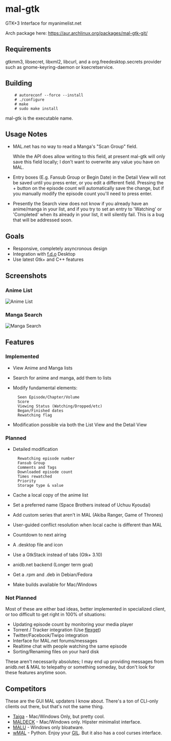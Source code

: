 mal-gtk
=======
GTK+3 Interface for myanimelist.net

Arch package here: https://aur.archlinux.org/packages/mal-gtk-git/

Requirements
------------
gtkmm3, libsecret, libxml2, libcurl, and a org.freedesktop.secrets
provider such as gnome-keyring-daemon or ksecretservice.

Building
--------
        # autoreconf --force --install
        # ./configure
        # make
        # sudo make install

mal-gtk is the executable name.

Usage Notes
-----------
- MAL.net has no way to read a Manga's "Scan Group" field.

  While the API does allow writing to this field, at present mal-gtk
  will only save this field locally; I don't want to overwrite any
  value you have on MAL.

- Entry boxes (E.g. Fansub Group or Begin Date) in the Detail View
  will not be saved until you press enter, or you edit a different
  field. Pressing the + button on the episode count will automatically
  save the change, but if you manually modify the episode count you'll
  need to press enter.

- Presently the Search view does not know if you already have an
  anime/manga in your list, and if you try to set an entry to
  'Watching' or 'Completed' when its already in your list, it will
  silently fail. This is a bug that will be addressed soon.

Goals
-----
- Responsive, completely asyncronous design
- Integration with [f.d.o](http://freedesktop.org) Desktop
- Use latest Gtk+ and C++ features

Screenshots
-----------
### Anime List

![Anime List](http://github.com/talisein/mal-gtk/blob/master/images/animelist.jpg?raw=true)

### Manga Search
![Manga Search](http://github.com/talisein/mal-gtk/blob/master/images/mangasearch.jpg?raw=true)

Features
--------
### Implemented
- View Anime and Manga lists
- Search for anime and manga, add them to lists
- Modify fundamental elements:

        Seen Episode/Chapter/Volume
        Score
        Viewing Status (Watching/Dropped/etc)
        Began/Finished dates
        Rewatching flag
- Modification possible via both the List View and the Detail View

### Planned
- Detailed modification

        Rewatching episode number
        Fansub Group
        Comments and Tags
        Downloaded episode count
        Times rewatched
        Priority
        Storage type & value
- Cache a local copy of the anime list
- Set a preferred name (Space Brothers instead of Uchuu Kyoudai)
- Add custom series that aren't in MAL (Akiba Ranger, Game of Thrones)
- User-guided conflict resolution when local cache is different than MAL
- Countdown to next airing
- A .desktop file and icon
- Use a GtkStack instead of tabs (Gtk+ 3.10)
- anidb.net backend (Longer term goal)
- Get a .rpm and .deb in Debian/Fedora
- Make builds available for Mac/Windows

### Not Planned 
Most of these are either bad ideas, better implemented in specialized
client, or too difficult to get right in 100% of situations:

- Updating episode count by monitoring your media player
- Torrent / Tracker integration (Use [flexget](http://www.flexget.com))
- Twitter/Facebook/Twipo integration
- Interface for MAL.net forums/messages
- Realtime chat with people watching the same episode
- Sorting/Renaming files on your hard disk

These aren't necessarily absolutes; I may end up providing messages
from anidb.net & MAL to telepathy or something someday, but don't look
for these features anytime soon.

Competitors
-----------
These are the GUI MAL updaters I know about. There's a ton of CLI-only
clients out there, but that's not the same thing. 

- [Taiga](https://code.google.com/p/taiga/) - Mac/Windows Only, but
  pretty cool.
- [MALDECK](http://myanimelist.net/clubs.php?cid=33305) - Mac/Windows
  only. Hipster minimalist interface.
- [MALU](http://www.malupdater.com/) - Windows only bloatware.
- [wMAL](https://github.com/z411/wmal-python) - Python. Enjoy your
  [GIL](https://en.wikipedia.org/wiki/Global_Interpreter_Lock). But it
  also has a cool curses interface.
